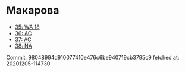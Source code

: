 # Макарова
- [35: WA 18](35.md)
- [36: AC](36.md)
- [37: AC](37.md)
- [38: NA](38.md)

Commit: 98048994d910077410e476c6be940719cb3795c9
 fetched at: 20201205-114730
